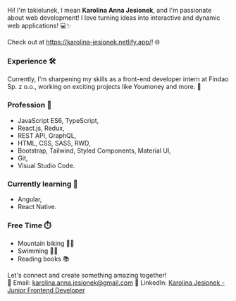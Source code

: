 Hi! I'm takielunek, I mean **Karolina Anna Jesionek**, and I'm passionate about web development! I love turning ideas into interactive and dynamic web applications! 💻✨ 

Check out at https://karolina-jesionek.netlify.app/! 🌐

### Experience 🛠️
Currently, I'm sharpening my skills as a front-end developer intern at Findao Sp. z o.o., working on exciting projects like Youmoney and more. 🚀

### Profession 💼 
- JavaScript ES6, TypeScript,  
- React.js, Redux,
- REST API, GraphQL,
- HTML, CSS, SASS, RWD,  
- Bootstrap, Tailwind, Styled Components, Material UI,
- Git,
- Visual Studio Code.

### Currently learning 💪
- Angular,
- React Native.

### Free Time ⏱️
- Mountain biking 🚵‍♀️
- Swimming 🏊‍♀️
- Reading books 📚

Let's connect and create something amazing together!<br>
📧 Email: [karolina.anna.jesionek@gmail.com](mailto:karolina.anna.jesionek@gmail.com)
🔗 LinkedIn: [Karolina Jesionek - Junior Frontend Developer](https://www.linkedin.com/in/karolina-jesionek-frontend-developer/)
